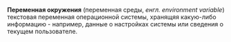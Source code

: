 **Переменная окружения** (переменная среды, *енгл. environment variable*) текстовая переменная операционной системы, хранящяя какую-либо информацию - например, данные о настройках системы или сведения о текущем пользователе.

